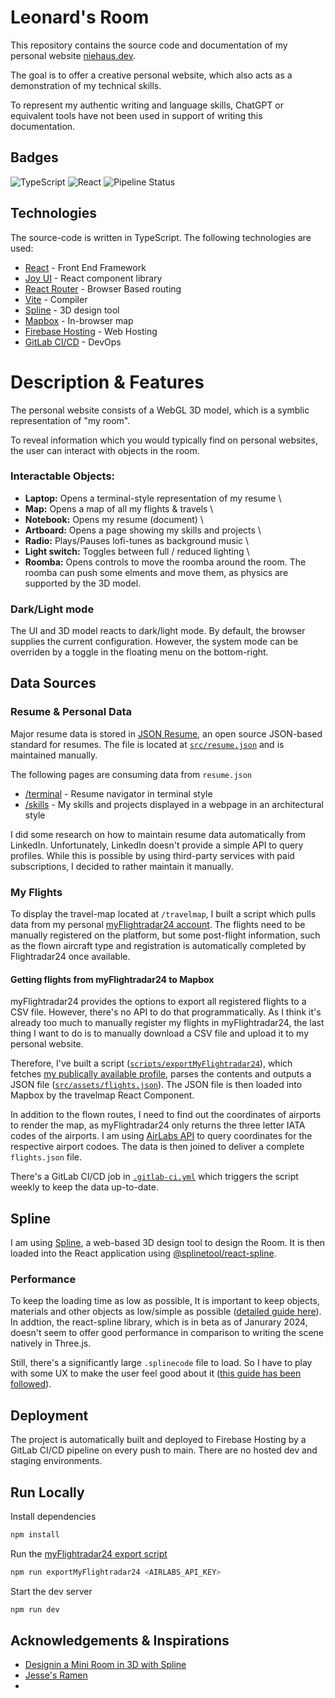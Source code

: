 # Leonard's Room

This repository contains the source code and documentation of my personal website [niehaus.dev](https://niehaus.dev).

The goal is to offer a creative personal website, which also acts as a demonstration of my technical skills. 

To represent my authentic writing and language skills, ChatGPT or equivalent tools have not been used in support of writing this documentation. 

## Badges
![TypeScript](https://img.shields.io/badge/TypeScript-007ACC?style=for-the-badge&logo=typescript&logoColor=white)
![React](https://img.shields.io/badge/React-20232A?style=for-the-badge&logo=react&logoColor=61DAFB)
![Pipeline Status](https://gitlab.com/niehaus1301/resume-cli/badges/main/pipeline.svg)

## Technologies
The source-code is written in TypeScript. The following technologies are used:

- [React](https://react.dev/) - Front End Framework
- [Joy UI](https://mui.com/joy-ui/getting-started/) - React component library
- [React Router](https://reactrouter.com/) - Browser Based routing
- [Vite](https://vitejs.dev/) - Compiler
- [Spline](https://spline.design/) - 3D design tool
- [Mapbox](https://www.mapbox.com/) - In-browser map
- [Firebase Hosting](https://firebase.google.com/) - Web Hosting
- [GitLab CI/CD](https://docs.gitlab.com/ee/ci/) - DevOps

# Description & Features
The personal website consists of a WebGL 3D model, which is a symblic representation of "my room". 

To reveal information which you would typically find on personal websites, the user can interact with objects in the room.

### Interactable Objects:
- **Laptop:** Opens a terminal-style representation of my resume \
- **Map:** Opens a map of all my flights & travels \
- **Notebook:** Opens my resume (document) \
- **Artboard:** Opens a page showing my skills and projects \
- **Radio:** Plays/Pauses lofi-tunes as background music \
- **Light switch:** Toggles between full / reduced lighting \
- **Roomba:** Opens controls to move the roomba around the room. The roomba can push some elments and move them, as physics are supported by the 3D model.

### Dark/Light mode
The UI and 3D model reacts to dark/light mode. By default, the browser supplies the current configuration. However, the system mode can be overriden by a toggle in the floating menu on the bottom-right.

## Data Sources
### Resume & Personal Data
Major resume data is stored in [JSON Resume](https://jsonresume.org/), an open source JSON-based standard for resumes.
The file is located at [`src/resume.json`](src/resume.json) and is maintained manually.

The following pages are consuming data from `resume.json`
- [/terminal](https://niehaus.dev/termina) - Resume navigator in terminal style
- [/skills](https://niehaus.dev/skills) - My skills and projects displayed in a webpage in an architectural style

I did some research on how to maintain resume data automatically from LinkedIn. Unfortunately, LinkedIn doesn't provide a simple API to query profiles. While this is possible by using third-party services with paid subscriptions, I decided to rather maintain it manually.   

### My Flights
To display the travel-map located at `/travelmap`, I built a script which pulls data from my personal [myFlightradar24 account](https://my.flightradar24.com/Niehaus1301). The flights need to be manually registered on the platform, but some post-flight information, such as the flown aircraft type and registration is automatically completed by Flightradar24 once available.

#### Getting flights from myFlightradar24 to Mapbox <a name="myflightradar24-script"></a>
myFlightradar24 provides the options to export all registered flights to a CSV file. However, there's no API to do that programmatically. As I think it's already too much to manually register my flights in myFlightradar24, the last thing I want to do is to manually download a CSV file and upload it to my personal website.

Therefore, I've built a script ([`scripts/exportMyFlightradar24`](scripts/exportMyFlightradar24.js)), which fetches [my publically available profile](https://my.flightradar24.com/Niehaus1301), parses the contents and outputs a JSON file ([`src/assets/flights.json`](src/assets/flights.json)). The JSON file is then loaded into Mapbox by the travelmap React Component. 

In addition to the flown routes, I need to find out the coordinates of airports to render the map, as myFlightradar24 only returns the three letter IATA codes of the airports. I am using [AirLabs API](https://airlabs.com/) to query coordinates for the respective airport codoes. The data is then joined to deliver a complete `flights.json` file.

There's a  GitLab CI/CD job in [`.gitlab-ci.yml`](.gitlab-ci.yml) which triggers the script weekly to keep the data up-to-date.

## Spline
I am using [Spline](https://spline.design/), a web-based 3D design tool to design the Room. It is then loaded into the React application using [@splinetool/react-spline](https://www.npmjs.com/package/@splinetool/react-spline).

### Performance
To keep the loading time as low as possible, It is important to keep objects, materials and other objects as low/simple as possible ([detailed guide here](https://docs.spline.design/f6351697797e4e41bbf57d62ab905a06)).
In addtion, the react-spline library, which is in beta as of Janurary 2024, doesn't seem to offer good performance in comparison to writing the scene natively in Three.js.

Still, there's a significantly large `.splinecode` file to load. So I have to play with some UX to make the user feel good about it ([this guide has been followed](https://medium.com/@WebdesignerDepot/4-tricks-to-make-load-times-feel-faster-788d2fee586b)).


## Deployment
The project is automatically built and deployed to Firebase Hosting by a GitLab CI/CD pipeline on every push to main. There are no hosted dev and staging environments.

## Run Locally

Install dependencies
```bash
npm install
```

Run the [myFlightradar24 export script](#myflightradar24-script)
```bash
npm run exportMyFlightradar24 <AIRLABS_API_KEY>
```

Start the dev server
```bash
npm run dev
```

## Acknowledgements & Inspirations

 - [Designin a Mini Room in 3D with Spline](https://www.youtube.com/watch?v=XHvCk7Z2x1A)
 - [Jesse's Ramen](https://jesse-zhou.com/)
 -
